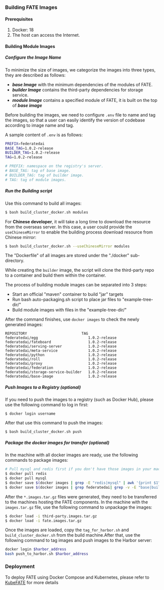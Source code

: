 ### Building FATE Images

#### Prerequisites
1. Docker: 18
2. The host can access the Internet.

#### Building Module Images

##### Configure the Image Name
To minimize the size of images, we categorize the images into three types, they are described as follows:
- ***base Image*** with the minimum dependencies of the modules of FATE.
- ***builder Image*** contains the third-party dependencies for storage service.
- ***module Image*** contains a specified module of FATE, it is built on the top of ***base image***

Before building the images, we need to configure `.env` file to name and tag the images, so that a user can easily identify the version of codebase according to image name and tag.

A sample content of `.env` is as follows:
```bash
PREFIX=federatedai
BASE_TAG=1.0.2-release
BUILDER_TAG=1.0.2-release
TAG=1.0.2-release

# PREFIX: namespace on the registry's server.
# BASE_TAG: tag of base image.
# BUILDER_TAG: tag of builder image.
# TAG: tag of module images.
```

##### Run the Building script

Use this command to build all images:
```bash
$ bash build_cluster_docker.sh modules
```

For **Chinese developer**, it will take a long time to download the resource from the overseas server. In this case, a user could provide the `useChineseMirror` to enable the building process download resource from Chinese mirror:
```bash
$ bash build_cluster_docker.sh --useChineseMirror modules 
```
The "Dockerfile" of all images are stored under the "./docker" sub-directory. 

While creating the `builder` image, the script will clone the third-party repo to a container and build them within the container. 

The process of building module images can be separated into 3 steps:
- Start an official "maven" container to build "jar" targets
- Run bash auto-packaging.sh script to place jar files to "example-tree-dir/"
- Build module images with files in the "example-tree-dir/"

After the command finishes, use `docker images` to check the newly generated images:
```
REPOSITORY                         TAG  
federatedai/egg                       1.0.2-release    
federatedai/fateboard                 1.0.2-release    
federatedai/serving-server            1.0.2-release     
federatedai/meta-service              1.0.2-release    
federatedai/python                    1.0.2-release     
federatedai/roll                      1.0.2-release
federatedai/proxy                     1.0.2-release
federatedai/federation                1.0.2-release
federatedai/storage-service-builder   1.0.2-release   
federatedai/base-image                1.0.2-release
```

##### Push Images to a Registry (optional)
If you need to push the images to a registry (such as Docker Hub), please use the following command to log in first: 

`$ docker login username` 

After that use this command to push the images: 

`$ bash build_cluster_docker.sh push` 

##### Package the docker images for transfer (optional)
In the machine with all docker images are ready, use the following commands to package images:
```bash
# Pull mysql and redis first if you don't have those images in your machine.
$ docker pull redis
$ docker pull mysql
$ docker save $(docker images | grep -E "redis|mysql" | awk '{print $1":"$2}') -o third-party.images.tar.gz
$ docker save $(docker images | grep federatedai| grep -v -E "base|builder" | awk '{print $1":"$2}') -o fate.images.tar.gz
```

After the `*.images.tar.gz` files were generated, they need to be transferred to the machines hosting the FATE components. In the machine with the `images.tar.gz` file, use the following command to unpackage the images:
```bash
$ docker load -i third-party.images.tar.gz
$ docker load -i fate.images.tar.gz
```

Once the images are loaded, copy the `tag_for_harbor.sh` and `build_cluster_docker.sh` from the build machine.After that, use the following command to tag images and push images to the Harbor server:
```bash
docker login $harbor_address
bash push_to_harbor.sh $harbor_address
```

### Deployment
To deploy FATE using Docker Compose and Kubernetes, please refer to [KubeFATE](https://github.com/FederatedAI/KubeFATE) for more details

